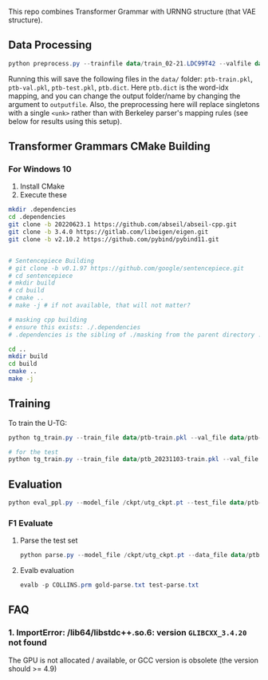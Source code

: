 This repo combines Transformer Grammar with URNNG structure (that VAE structure).

## Data Processing

```powershell
python preprocess.py --trainfile data/train_02-21.LDC99T42 --valfile data/dev_24.LDC99T42 --testfile data/test_23.LDC99T42 --outputfile data/ptb --vocabminfreq 1 --lowercase 0 --replace_num 0 --batchsize 16
```

Running this will save the following files in the `data/` folder: `ptb-train.pkl`, `ptb-val.pkl`, `ptb-test.pkl`, `ptb.dict`. Here `ptb.dict` is the word-idx mapping, and you can change the output folder/name by changing the argument to `outputfile`. Also, the preprocessing here will replace singletons with a single `<unk>` rather than with Berkeley parser's mapping rules (see below for results using this setup).

## Transformer Grammars CMake Building

### For Windows 10

1. Install CMake
2. Execute these

```sh
mkdir .dependencies
cd .dependencies
git clone -b 20220623.1 https://github.com/abseil/abseil-cpp.git
git clone -b 3.4.0 https://gitlab.com/libeigen/eigen.git
git clone -b v2.10.2 https://github.com/pybind/pybind11.git


# Sentencepiece Building
# git clone -b v0.1.97 https://github.com/google/sentencepiece.git
# cd sentencepiece
# mkdir build
# cd build
# cmake ..
# make -j # if not available, that will not matter?

# masking cpp building
# ensure this exists: ./.dependencies
# .dependencies is the sibling of ./masking from the parent directory .

cd ..
mkdir build
cd build
cmake ..
make -j
```



## Training

To train the U-TG:

```powershell
python tg_train.py --train_file data/ptb-train.pkl --val_file data/ptb-val.pkl --save_path /ckpt/utg_ckpt.pt --mode unsupervised --gpu 0

# for the test
python tg_train.py --train_file data/ptb_20231103-train.pkl --val_file data/ptb_20231103-val.pkl --save_path /ckpt/utg_ckpt.pt --mode unsupervised --gpu 0
```

## Evaluation



```powershell
python eval_ppl.py --model_file /ckpt/utg_ckpt.pt --test_file data/ptb-test.pkl --samples 1000 --is_temp 2 --gpu 0
```

### F1 Evaluate

1. Parse the test set

   ```powershell
   python parse.py --model_file /ckpt/utg_ckpt.pt --data_file data/ptb-test.txt --out_file pred-parse.txt --gold_out_file gold-parse.txt --gpu 0
   ```

   

2. Evalb evaluation

   ```powershell
   evalb -p COLLINS.prm gold-parse.txt test-parse.txt
   ```
   

## FAQ
### 1. ImportError: /lib64/libstdc++.so.6: version `GLIBCXX_3.4.20` not found

The GPU is not allocated / available, or GCC version is obsolete (the version should >= 4.9)
